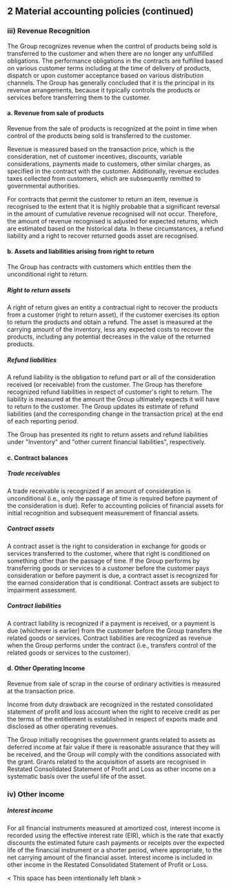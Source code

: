 ## 2 Material accounting policies (continued)

### iii) Revenue Recognition

The Group recognizes revenue when the control of products being sold is transferred to the customer and when there are no longer any unfulfilled obligations. The performance obligations in the contracts are fulfilled based on various customer terms including at the time of delivery of products, dispatch or upon customer acceptance based on various distribution channels. The Group has generally concluded that it is the principal in its revenue arrangements, because it typically controls the products or services before transferring them to the customer.

#### a. Revenue from sale of products

Revenue from the sale of products is recognized at the point in time when control of the products being sold is transferred to the customer.

Revenue is measured based on the transaction price, which is the consideration, net of customer incentives, discounts, variable considerations, payments made to customers, other similar charges, as specified in the contract with the customer. Additionally, revenue excludes taxes collected from customers, which are subsequently remitted to governmental authorities.

For contracts that permit the customer to return an item, revenue is recognised to the extent that it is highly probable that a significant reversal in the amount of cumulative revenue recognised will not occur. Therefore, the amount of revenue recognised is adjusted for expected returns, which are estimated based on the historical data. In these circumstances, a refund liability and a right to recover returned goods asset are recognised.

#### b. Assets and liabilities arising from right to return

The Group has contracts with customers which entitles them the unconditional right to return.

##### *Right to return assets*

A right of return gives an entity a contractual right to recover the products from a customer (right to return asset), if the customer exercises its option to return the products and obtain a refund. The asset is measured at the carrying amount of the inventory, less any expected costs to recover the products, including any potential decreases in the value of the returned products.

##### *Refund liabilities*

A refund liability is the obligation to refund part or all of the consideration received (or receivable) from the customer. The Group has therefore recognized refund liabilities in respect of customer's right to return. The liability is measured at the amount the Group ultimately expects it will have to return to the customer. The Group updates its estimate of refund liabilities (and the corresponding change in the transaction price) at the end of each reporting period.

The Group has presented its right to return assets and refund liabilities under "Inventory" and "other current financial liabilities", respectively.

#### c. Contract balances

##### *Trade receivables*

A trade receivable is recognized if an amount of consideration is unconditional (i.e., only the passage of time is required before payment of the consideration is due). Refer to accounting policies of financial assets for initial recognition and subsequent measurement of financial assets.

##### *Contract assets*

A contract asset is the right to consideration in exchange for goods or services transferred to the customer, where that right is conditioned on something other than the passage of time. If the Group performs by transferring goods or services to a customer before the customer pays consideration or before payment is due, a contract asset is recognized for the earned consideration that is conditional. Contract assets are subject to impairment assessment.

##### *Contract liabilities*

A contract liability is recognized if a payment is received, or a payment is due (whichever is earlier) from the customer before the Group transfers the related goods or services. Contract liabilities are recognized as revenue when the Group performs under the contract (i.e., transfers control of the related goods or services to the customer).

#### d. Other Operating Income

Revenue from sale of scrap in the course of ordinary activities is measured at the transaction price.

Income from duty drawback are recognized in the restated consolidated statement of profit and loss account when the right to receive credit as per the terms of the entitlement is established in respect of exports made and disclosed as other operating revenues.

The Group initially recognises the government grants related to assets as deferred income at fair value if there is reasonable assurance that they will be received, and the Group will comply with the conditions associated with the grant. Grants related to the acquisition of assets are recognised in Restated Consolidated Statement of Profit and Loss as other income on a systematic basis over the useful life of the asset.

### iv) Other income

##### *Interest income*

For all financial instruments measured at amortized cost, interest income is recorded using the effective interest rate (EIR), which is the rate that exactly discounts the estimated future cash payments or receipts over the expected life of the financial instrument or a shorter period, where appropriate, to the net carrying amount of the financial asset. Interest income is included in other income in the Restated Consolidated Statement of Profit or Loss.

< This space has been intentionally left blank >